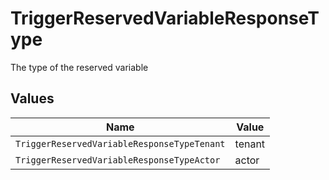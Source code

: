 # TriggerReservedVariableResponseType

The type of the reserved variable


## Values

| Name                                        | Value                                       |
| ------------------------------------------- | ------------------------------------------- |
| `TriggerReservedVariableResponseTypeTenant` | tenant                                      |
| `TriggerReservedVariableResponseTypeActor`  | actor                                       |